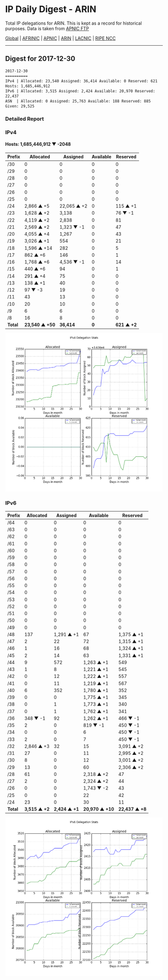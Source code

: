 # IP Daily Digest - ARIN 

Total IP delegations for ARIN. This is kept as a record for historical purposes. Data is taken from [APNIC FTP](https://ftp.apnic.net/)

[Global](https://github.com/csmets/IP-Daily-Digest) | [AFRINIC](https://github.com/csmets/IP-Daily-Digest/tree/master/archives/AFRINIC) | [APNIC](https://github.com/csmets/IP-Daily-Digest/tree/master/archives/APNIC) | [ARIN](https://github.com/csmets/IP-Daily-Digest/tree/master/archives/ARIN) | [LACNIC](https://github.com/csmets/IP-Daily-Digest/tree/master/archives/LACNIC) | [RIPE NCC](https://github.com/csmets/IP-Daily-Digest/tree/master/archives/RIPE_NCC)

---

## Digest for 2017-12-30
```
2017-12-30
==========
IPv4 | Allocated: 23,540 Assigned: 36,414 Available: 0 Reserved: 621 Hosts: 1,685,446,912
IPv6 | Allocated: 3,515 Assigned: 2,424 Available: 20,970 Reserved: 22,437
ASN  | Allocated: 0 Assigned: 25,763 Available: 188 Reserved: 885 Given: 29,525
```

### Detailed Report

### IPv4

#### Hosts: **1,685,446,912 ▼ -2048**

| Prefix | Allocated | Assigned | Available | Reserved |
| ----- | ----- | ----- | ----- | ----- |
| /30 | 0 | 0 | 0 | 0 |
| /29 | 0 | 0 | 0 | 0 |
| /28 | 0 | 0 | 0 | 0 |
| /27 | 0 | 0 | 0 | 0 |
| /26 | 0 | 0 | 0 | 0 |
| /25 | 0 | 0 | 0 | 0 |
| /24 | 2,866 ▲ +5 | 22,065 ▲ +2 | 0 | 115 ▲ +1 |
| /23 | 1,628 ▲ +2 | 3,138 | 0 | 76 ▼ -1 |
| /22 | 4,119 ▲ +2 | 2,838 | 0 | 81 |
| /21 | 2,569 ▲ +2 | 1,323 ▼ -1 | 0 | 47 |
| /20 | 4,055 ▲ +4 | 1,267 | 0 | 43 |
| /19 | 3,026 ▲ +1 | 554 | 0 | 21 |
| /18 | 1,596 ▲ +14 | 282 | 0 | 5 |
| /17 | 862 ▲ +6 | 146 | 0 | 1 |
| /16 | 1,768 ▲ +6 | 4,536 ▼ -1 | 0 | 14 |
| /15 | 440 ▲ +6 | 94 | 0 | 1 |
| /14 | 291 ▲ +4 | 75 | 0 | 0 |
| /13 | 138 ▲ +1 | 40 | 0 | 0 |
| /12 | 97 ▼ -3 | 19 | 0 | 0 |
| /11 | 43 | 13 | 0 | 0 |
| /10 | 20 | 10 | 0 | 0 |
| /9 | 6 | 6 | 0 | 0 |
| /8 | 16 | 8 | 0 | 0 |
| **Total** | **23,540 ▲ +50** | **36,414** | **0** | **621 ▲ +2** |

![ipv4-stats](ipv4-figure.png)

### IPv6

| Prefix | Allocated | Assigned | Available | Reserved |
| ----- | ----- | ----- | ----- | ----- |
| /64 | 0 | 0 | 0 | 0 |
| /63 | 0 | 0 | 0 | 0 |
| /62 | 0 | 0 | 0 | 0 |
| /61 | 0 | 0 | 0 | 0 |
| /60 | 0 | 0 | 0 | 0 |
| /59 | 0 | 0 | 0 | 0 |
| /58 | 0 | 0 | 0 | 0 |
| /57 | 0 | 0 | 0 | 0 |
| /56 | 0 | 0 | 0 | 0 |
| /55 | 0 | 0 | 0 | 0 |
| /54 | 0 | 0 | 0 | 0 |
| /53 | 0 | 0 | 0 | 0 |
| /52 | 0 | 0 | 0 | 0 |
| /51 | 0 | 0 | 0 | 0 |
| /50 | 0 | 0 | 0 | 0 |
| /49 | 0 | 0 | 0 | 0 |
| /48 | 137 | 1,291 ▲ +1 | 67 | 1,375 ▲ +1 |
| /47 | 2 | 22 | 72 | 1,315 ▲ +1 |
| /46 | 1 | 16 | 68 | 1,324 ▲ +1 |
| /45 | 2 | 14 | 63 | 1,331 ▲ +1 |
| /44 | 9 | 572 | 1,263 ▲ +1 | 549 |
| /43 | 1 | 8 | 1,221 ▲ +1 | 545 |
| /42 | 0 | 12 | 1,222 ▲ +1 | 557 |
| /41 | 0 | 11 | 1,219 ▲ +1 | 567 |
| /40 | 6 | 352 | 1,780 ▲ +1 | 352 |
| /39 | 0 | 0 | 1,775 ▲ +1 | 345 |
| /38 | 0 | 1 | 1,773 ▲ +1 | 340 |
| /37 | 0 | 1 | 1,762 ▲ +1 | 341 |
| /36 | 348 ▼ -1 | 92 | 1,262 ▲ +1 | 466 ▼ -1 |
| /35 | 2 | 0 | 819 ▼ -1 | 450 ▼ -1 |
| /34 | 0 | 0 | 6 | 450 ▼ -1 |
| /33 | 2 | 0 | 7 | 450 ▼ -1 |
| /32 | 2,846 ▲ +3 | 32 | 15 | 3,091 ▲ +2 |
| /31 | 27 | 0 | 11 | 2,995 ▲ +2 |
| /30 | 8 | 0 | 12 | 3,001 ▲ +2 |
| /29 | 13 | 0 | 60 | 2,306 ▲ +2 |
| /28 | 61 | 0 | 2,318 ▲ +2 | 47 |
| /27 | 2 | 0 | 2,324 ▲ +2 | 44 |
| /26 | 0 | 0 | 1,743 ▼ -2 | 43 |
| /25 | 0 | 0 | 22 | 42 |
| /24 | 23 | 0 | 30 | 11 |
| **Total** | **3,515 ▲ +2** | **2,424 ▲ +1** | **20,970 ▲ +10** | **22,437 ▲ +8** |

![ipv6-stats](ipv6-figure.png)